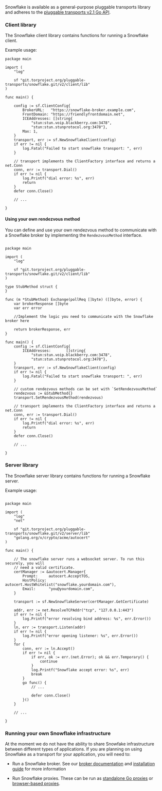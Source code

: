 Snowflake is available as a general-purpose pluggable transports library and adheres to the [pluggable transports v2.1 Go API](https://github.com/Pluggable-Transports/Pluggable-Transports-spec/blob/master/releases/PTSpecV2.1/Pluggable%20Transport%20Specification%20v2.1%20-%20Go%20Transport%20API.pdf).

### Client library

The Snowflake client library contains functions for running a Snowflake client.

Example usage:

```Golang
package main

import (
    "log"

    sf "git.torproject.org/pluggable-transports/snowflake.git/v2/client/lib"
)

func main() {

    config := sf.ClientConfig{
        BrokerURL:   "https://snowflake-broker.example.com",
        FrontDomain: "https://friendlyfrontdomain.net",
        ICEAddresses: []string{
            "stun:stun.voip.blackberry.com:3478",
            "stun:stun.stunprotocol.org:3478"},
        Max: 1,
    }
    transport, err := sf.NewSnowflakeClient(config)
    if err != nil {
        log.Fatal("Failed to start snowflake transport: ", err)
    }

    // transport implements the ClientFactory interface and returns a net.Conn
    conn, err := transport.Dial()
    if err != nil {
        log.Printf("dial error: %s", err)
        return
    }
    defer conn.Close()

    // ...

}
```

#### Using your own rendezvous method

You can define and use your own rendezvous method to communicate with a Snowflake broker by implementing the `RendezvousMethod` interface.

```Golang

package main

import (
    "log"

    sf "git.torproject.org/pluggable-transports/snowflake.git/v2/client/lib"
)

type StubMethod struct {
}

func (m *StubMethod) Exchange(pollReq []byte) ([]byte, error) {
    var brokerResponse []byte
    var err error

    //Implement the logic you need to communicate with the Snowflake broker here

    return brokerResponse, err
}

func main() {
    config := sf.ClientConfig{
        ICEAddresses:       []string{
            "stun:stun.voip.blackberry.com:3478",
            "stun:stun.stunprotocol.org:3478"},
    }
    transport, err := sf.NewSnowflakeClient(config)
    if err != nil {
        log.Fatal("Failed to start snowflake transport: ", err)
    }

    // custom rendezvous methods can be set with `SetRendezvousMethod`
    rendezvous := &StubMethod{}
    transport.SetRendezvousMethod(rendezvous)

    // transport implements the ClientFactory interface and returns a net.Conn
    conn, err := transport.Dial()
    if err != nil {
        log.Printf("dial error: %s", err)
        return
    }
    defer conn.Close()

    // ...

}
```

### Server library

The Snowflake server library contains functions for running a Snowflake server.

Example usage:
```Golang

package main

import (
    "log"
    "net"

    sf "git.torproject.org/pluggable-transports/snowflake.git/v2/server/lib"
    "golang.org/x/crypto/acme/autocert"
)

func main() {

    // The snowflake server runs a websocket server. To run this securely, you will
    // need a valid certificate.
    certManager := &autocert.Manager{
        Prompt:     autocert.AcceptTOS,
        HostPolicy: autocert.HostWhitelist("snowflake.yourdomain.com"),
        Email:      "you@yourdomain.com",
    }

    transport := sf.NewSnowflakeServer(certManager.GetCertificate)

    addr, err := net.ResolveTCPAddr("tcp", "127.0.0.1:443")
    if err != nil {
        log.Printf("error resolving bind address: %s", err.Error())
    }
    ln, err := transport.Listen(addr)
    if err != nil {
        log.Printf("error opening listener: %s", err.Error())
    }
    for {
        conn, err := ln.Accept()
        if err != nil {
            if err, ok := err.(net.Error); ok && err.Temporary() {
                continue
            }
            log.Printf("Snowflake accept error: %s", err)
            break
        }
        go func() {
            // ...

            defer conn.Close()
        }()
    }

    // ...

}

```
### Running your own Snowflake infrastructure

At the moment we do not have the ability to share Snowfake infrastructure between different types of applications. If you are planning on using Snowflake as a transport for your application, you will need to:

- Run a Snowflake broker. See our [broker documentation](../broker/) and [installation guide](https://gitlab.torproject.org/tpo/anti-censorship/team/-/wikis/Survival-Guides/Snowflake-Broker-Installation-Guide) for more information

- Run Snowflake proxies. These can be run as [standalone Go proxies](../proxy/) or [browser-based proxies](https://gitlab.torproject.org/tpo/anti-censorship/pluggable-transports/snowflake-webext).
